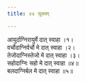 ```yaml
---
title: ४४ सूक्तम्

---
```

आयुर्दाग्निरायुर्मे दात् स्वाहा ।१।  
वर्चोदाग्निर्वर्चो मे दात् स्वाहा ।२।  
तेजोदाग्निस्तेजो मे दात् स्वाहा ।३।  
सहोदाग्निः सहो मे दात् स्वाहा ॥४॥  
बलदाग्निर्बल मे दात् स्वाहा ॥५॥  